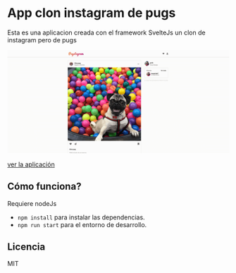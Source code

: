 # App clon instagram de pugs

Esta es una aplicacion creada con el framework SvelteJs un clon de instagram pero de pugs

![Captura de la app](./.readme-static/pugstagram.png)

[ver la aplicación](https://pugstagram-isma.netlify.app//)

## Cómo funciona?

Requiere nodeJs

- `npm install` para instalar las dependencias.
- `npm run start` para el entorno de desarrollo.

## Licencia

MIT
